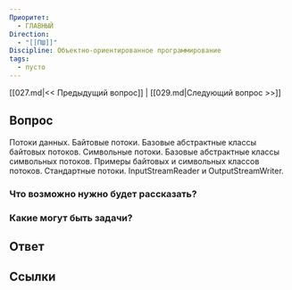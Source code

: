 ```yaml
---
Приоритет:
  - ГЛАВНЫЙ
Direction:
  - "[[ПШ]]" 
Discipline: Объектно-ориентированное программирование 
tags:
  - пусто
---
```

[[027.md|<< Предыдущий вопрос]] | [[029.md|Следующий вопрос >>]]
## Вопрос

Потоки данных. Байтовые потоки. Базовые абстрактные классы байтовых потоков. Символьные потоки. Базовые абстрактные классы символьных потоков. Примеры байтовых и символьных классов потоков. Стандартные потоки. InputStreamReader и OutputStreamWriter.

### Что возможно нужно будет рассказать?

### Какие могут быть задачи?

## Ответ

## Ссылки
